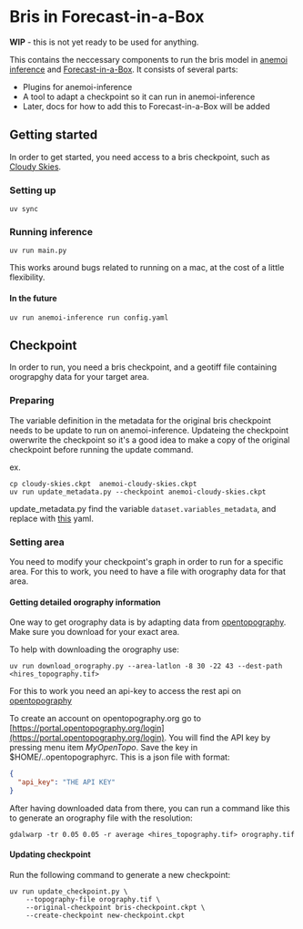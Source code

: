 # Bris in Forecast-in-a-Box

**WIP** - this is not yet ready to be used for anything.

This contains the neccessary components to run the bris model in [anemoi inference](https://anemoi.readthedocs.io/projects/inference/en/latest/) and [Forecast-in-a-Box](https://github.com/ecmwf/forecast-in-a-box). It consists of several parts: 

* Plugins for anemoi-inference
* A tool to adapt a checkpoint so it can run in anemoi-inference
* Later, docs for how to add this to Forecast-in-a-Box will be added

## Getting started

In order to get started, you need access to a bris checkpoint, such as [Cloudy Skies](https://huggingface.co/met-no/bris_cloudy-skies).

### Setting up

```shell
uv sync
```

### Running inference

```shell
uv run main.py
```

This works around bugs related to running on a mac, at the cost of a little flexibility.

#### In the future

```shell
uv run anemoi-inference run config.yaml
```

## Checkpoint

In order to run, you need a bris checkpoint, and a geotiff file containing orograpghy data for your target area.

### Preparing

The variable definition in the metadata for the original bris checkpoint needs to be update to run on anemoi-inference.
Updateing the checkpoint owerwrite the checkpoint so it's a good idea to make a copy of the original checkpoint before running the update command.

ex.
```shell
cp cloudy-skies.ckpt  anemoi-cloudy-skies.ckpt
uv run update_metadata.py --checkpoint anemoi-cloudy-skies.ckpt
```

update_metadata.py find the variable `dataset.variables_metadata`, and replace with [this](etc/checkpoint_metadata_part.yaml) yaml.

### Setting area

You need to modify your checkpoint's graph in order to run for a specific area.
For this to work, you need to have a file with orography data for that area.

#### Getting detailed orography information

One way to get orography data is by adapting data from [opentopography](https://portal.opentopography.org/raster?opentopoID=OTSRTM.042013.4326.1). 
Make sure you download for your exact area.

To help with downloading the orography use:
```shell
uv run download_orography.py --area-latlon -8 30 -22 43 --dest-path <hires_topography.tif>
```

For this to work you need an api-key to access the rest api on [opentopography](https://portal.opentopography.org/apidocs/)

To create an account on opentopography.org go to [https://portal.opentopography.org/login](https://portal.opentopography.org/login). You will find the API key by pressing menu item _MyOpenTopo_.
Save the key in $HOME/..opentopographyrc. This is a json file with format:

```json
{
  "api_key": "THE API KEY"
}
```

After having downloaded data from there, you can run a command like this to generate an orography file with the resolution:

```shell
gdalwarp -tr 0.05 0.05 -r average <hires_topography.tif> orography.tif
```

#### Updating checkpoint

Run the following command to generate a new checkpoint:

```shell
uv run update_checkpoint.py \
    --topography-file orography.tif \
    --original-checkpoint bris-checkpoint.ckpt \
    --create-checkpoint new-checkpoint.ckpt
```
